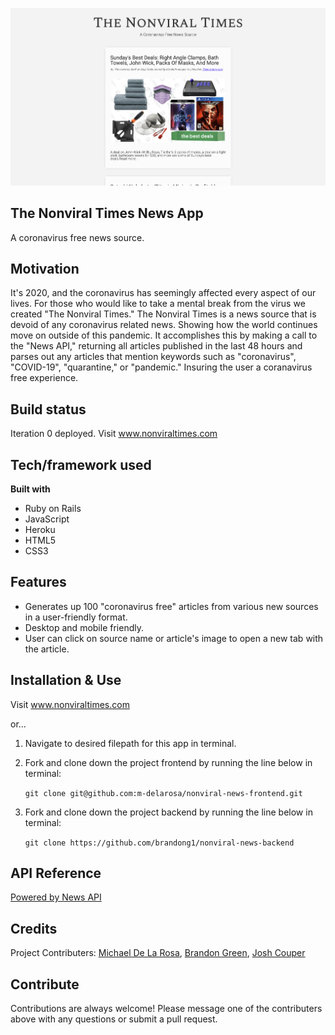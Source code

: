 ![Homepage Screenshot](screenshots/home_page.png)

## The Nonviral Times News App

A coronavirus free news source.

## Motivation

It's 2020, and the coronavirus has seemingly affected every aspect of our lives. For those who would like to take a mental break from the virus we created "The Nonviral Times." The Nonviral Times is a news source that is devoid of any coronavirus related news. Showing how the world continues move on outside of this pandemic. It accomplishes this by making a call to the "News API," returning all articles published in the last 48 hours and parses out any articles that mention keywords such as "coronavirus", "COVID-19", "quarantine," or "pandemic." Insuring the user a coranavirus free experience.

## Build status

Iteration 0 deployed. Visit <a href="http://www.nonviraltimes.com">www.nonviraltimes.com</a>

## Tech/framework used

<b>Built with</b>

- Ruby on Rails
- JavaScript
- Heroku
- HTML5
- CSS3

## Features

- Generates up 100 "coronavirus free" articles from various new sources in a user-friendly format.
- Desktop and mobile friendly.
- User can click on source name or article's image to open a new tab with the article.

## Installation & Use

Visit <a href="http://www.nonviraltimes.com">www.nonviraltimes.com</a>

or...

1. Navigate to desired filepath for this app in terminal.
2. Fork and clone down the project frontend by running the line below in terminal:

   `git clone git@github.com:m-delarosa/nonviral-news-frontend.git`
3. Fork and clone down the project backend by running the line below in terminal:

   `git clone https://github.com/brandong1/nonviral-news-backend`

## API Reference

<a href="https://newsapi.org ">Powered by News API</a>

## Credits

Project Contributers: <a href="https://github.com/m-delarosa">Michael De La Rosa</a>, <a href="https://github.com/brandong1">Brandon Green</a>, <a href="https://github.com/jcouper">Josh Couper</a>

## Contribute

Contributions are always welcome! Please message one of the contributers above with any questions or submit a pull request.
